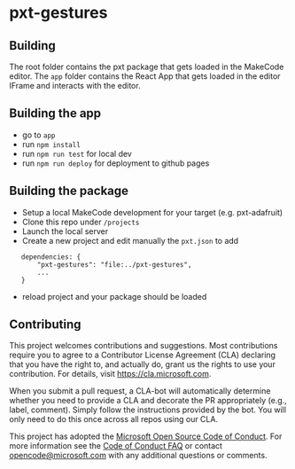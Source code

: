 
# pxt-gestures

## Building

The root folder contains the pxt package that gets loaded in the MakeCode editor.
The ``app`` folder contains the React App that gets loaded in the editor IFrame and interacts with the editor.

## Building the app

* go to ``app``
* run ``npm install``
* run ``npm run test`` for local dev
* run ``npm run deploy`` for deployment to github pages

## Building the package

* Setup a local MakeCode development for  your target (e.g. pxt-adafruit)
* Clone this repo under ``/projects``
* Launch the local server
* Create a new project and edit manually the ``pxt.json`` to add

```
   dependencies: {
       "pxt-gestures": "file:../pxt-gestures",
       ...
   }
```
* reload project and your package should be loaded

## Contributing

This project welcomes contributions and suggestions.  Most contributions require you to agree to a
Contributor License Agreement (CLA) declaring that you have the right to, and actually do, grant us
the rights to use your contribution. For details, visit https://cla.microsoft.com.

When you submit a pull request, a CLA-bot will automatically determine whether you need to provide
a CLA and decorate the PR appropriately (e.g., label, comment). Simply follow the instructions
provided by the bot. You will only need to do this once across all repos using our CLA.

This project has adopted the [Microsoft Open Source Code of Conduct](https://opensource.microsoft.com/codeofconduct/).
For more information see the [Code of Conduct FAQ](https://opensource.microsoft.com/codeofconduct/faq/) or
contact [opencode@microsoft.com](mailto:opencode@microsoft.com) with any additional questions or comments.
